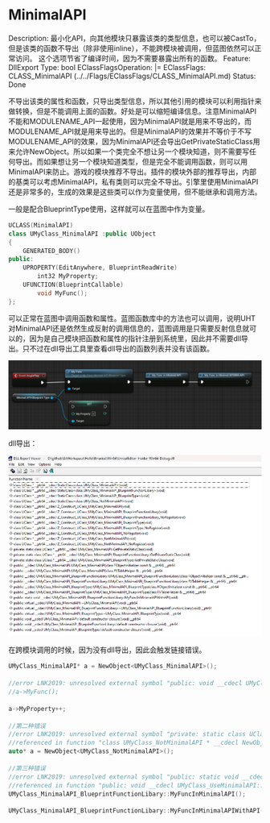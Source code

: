 # MinimalAPI

Description: 最小化API，向其他模块只暴露该类的类型信息，也可以被CastTo，但是该类的函数不导出（除非使用inline），不能跨模块被调用，但蓝图依然可以正常访问。
这个选项节省了编译时间，因为不需要暴露出所有的函数。
Feature: DllExport
Type: bool
EClassFlagsOperation: |=
EClassFlags: CLASS_MinimalAPI (../../Flags/EClassFlags/CLASS_MinimalAPI.md)
Status: Done

不导出该类的属性和函数，只导出类型信息，所以其他引用的模块可以利用指针来做转换，但是不能调用上面的函数。好处是可以缩短编译信息。注意MinimalAPI不能和MODULENAME_API一起使用，因为MinimalAPI就是用来不导出的，而MODULENAME_API就是用来导出的。但是MinimalAPI的效果并不等价于不写MODULENAME_API的效果，因为MinimalAPI还会导出GetPrivateStaticClass用来允许NewObject。所以如果一个类完全不想让另一个模块知道，则不需要写任何导出。而如果想让另一个模块知道类型，但是完全不能调用函数，则可以用MinimalAPI来防止。游戏的模块推荐不导出。插件的模块外部的推荐导出，内部的基类可以考虑MinimalAPI，私有类则可以完全不导出。引擎里使用MinimalAPI还是非常多的，生成的效果是这些类可以作为变量使用，但不能继承和调用方法。

一般是配合BlueprintType使用，这样就可以在蓝图中作为变量。

```cpp
UCLASS(MinimalAPI)
class UMyClass_MinimalAPI :public UObject
{
	GENERATED_BODY()
public:
	UPROPERTY(EditAnywhere, BlueprintReadWrite)
		int32 MyProperty;
	UFUNCTION(BlueprintCallable)
		void MyFunc();
};
```

可以正常在蓝图中调用函数和属性。蓝图函数库中的方法也可以调用，说明UHT对MinimalAPI还是依然生成反射的调用信息的，蓝图调用是只需要反射信息就可以的，因为是自己模块把函数和属性的指针注册到系统里，因此并不需要dll导出。只不过在dll导出工具里查看dll导出的函数列表并没有该函数。

![Untitled](MinimalAPI/Untitled.png)

dll导出：

![Untitled](MinimalAPI/Untitled%201.png)

在跨模块调用的时候，因为没有dll导出，因此会触发链接错误。

```cpp
UMyClass_MinimalAPI* a = NewObject<UMyClass_MinimalAPI>();

//error LNK2019: unresolved external symbol "public: void __cdecl UMyClass_MinimalAPI::MyFunc(void)" (?MyFunc@UMyClass_MinimalAPI@@QEAAXXZ) referenced in function "public: void __cdecl UMyClass_UseMinimalAPI::TestFunc(void)" (?TestFunc@UMyClass_UseMinimalAPI@@QEAAXXZ)
//a->MyFunc();

a->MyProperty++;

//第二种错误
//error LNK2019: unresolved external symbol "private: static class UClass * __cdecl UMyClass_NotMinimalAPI::GetPrivateStaticClass(void)" (?GetPrivateStaticClass@UMyClass_NotMinimalAPI@@CAPEAVUClass@@XZ)
//referenced in function "class UMyClass_NotMinimalAPI * __cdecl NewObject<class UMyClass_NotMinimalAPI>(class UObject *)" (??$NewObject@VUMyClass_NotMinimalAPI@@@@YAPEAVUMyClass_NotMinimalAPI@@PEAVUObject@@@Z)
auto* a = NewObject<UMyClass_NotMinimalAPI>();

//第三种错误
//error LNK2019: unresolved external symbol "public: static void __cdecl UMyClass_MinimalAPI_BlueprintFunctionLibary::MyFuncInMinimalAPI(void)" (?MyFuncInMinimalAPI@UMyClass_MinimalAPI_BlueprintFunctionLibary@@SAXXZ) 
//referenced in function "public: void __cdecl UMyClass_UseMinimalAPI::TestFunc(void)" (?TestFunc@UMyClass_UseMinimalAPI@@QEAAXXZ)
UMyClass_MinimalAPI_BlueprintFunctionLibary::MyFuncInMinimalAPI();

UMyClass_MinimalAPI_BlueprintFunctionLibary::MyFuncInMinimalAPIWithAPI();
```
